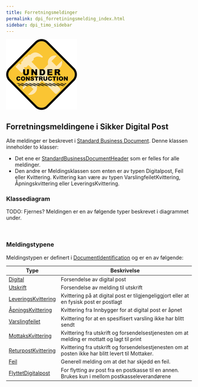 ```yaml
---
title: Forretningsmeldinger
permalink: dpi_forretiningsmelding_index.html
sidebar: dpi_timo_sidebar
---
```


![](/images/dpi/underarbeide.png)

## Forretningsmeldingene i Sikker Digital Post

Alle meldinger er beskrevet i [Standard Business
Document](https://difi.github.io/felleslosninger/standardbusinessdocument_index.htmll). Denne klassen
inneholder to klasser:

  - Det ene er
    [StandardBusinessDocumentHeader](https://difi.github.io/felleslosninger/sdp_standardbusinessdocumentheader.html)
    som er felles for alle meldinger. 
  - Den andre er Meldingsklassen som enten er av typen Digitalpost, Feil
    eller Kvittering. Kvittering kan være av typen
    VarslingfeiletKvittering, Åpningskvittering eller
    LeveringsKvittering.

### Klassediagram

TODO: Fjernes?
Meldingen er en av følgende typer beskrevet i diagrammet under.

![]()

### Meldingstypene

Meldingstypen er definert i
[DocumentIdentification](dpi_documentidentification.html)
og er en av følgende:

| Type | Beskrivelse |
| --- | --- |
| [Digital](dpi_digital.html) | Forsendelse av digital post |
| [Utskrift](dpi_utskrift.html) | Forsendelse av melding til utskrift |
| [LeveringsKvittering](dpi_leveringskvittering.html) | Kvittering på at digital post er tilgjengeliggjort eller at en fysisk post er postlagt |
| [ÅpningsKvittering](dpi_aapningskvittering.html) | Kvittering fra Innbygger for at digital post er åpnet |
| [Varslingfeilet](dpi_varslingfeiletkvittering.html) | Kvittering for at en spesifisert varsling ikke har blitt sendt |
| [MottaksKvittering](dpi_mottakskvittering.html) | Kvittering fra utskrift og forsendelsestjenesten om at melding er mottatt og lagt til print |
| [ReturpostKvittering](dpi_returpostkvittering.html) | Kvittering fra utskrift og forsendelsestjenesten om at posten ikke har blitt levert til Mottaker. |
| [Feil](dpi_feil.html) | Generell melding om at det har skjedd en feil. |
| [FlyttetDigitalpost](dpi_flyttetdigitalpost.html) | For flytting av post fra en postkasse til en annen. Brukes kun i mellom postkasseleverandørene |



